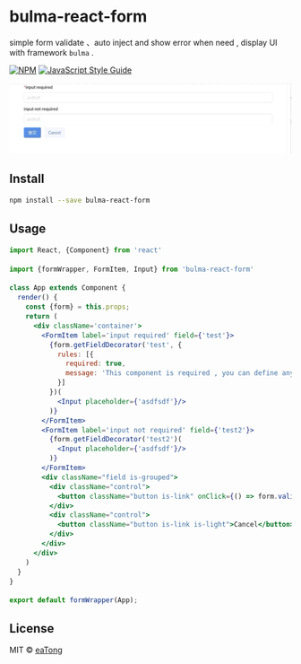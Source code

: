 # bulma-react-form

 simple form validate 、auto inject  and show error when need  , display UI with framework `bulma` .

[![NPM](https://img.shields.io/npm/v/bulma-react-form.svg)](https://www.npmjs.com/package/bulma-react-form) [![JavaScript Style Guide](https://img.shields.io/badge/code_style-standard-brightgreen.svg)](https://standardjs.com)

![bulma-react-form-screenshot](images/bulma-react-form-screenshot.gif)
## Install

```bash
npm install --save bulma-react-form
```

## Usage
```jsx
import React, {Component} from 'react'

import {formWrapper, FormItem, Input} from 'bulma-react-form'

class App extends Component {
  render() {
    const {form} = this.props;
    return (
      <div className='container'>
        <FormItem label='input required' field={'test'}>
          {form.getFieldDecorator('test', {
            rules: [{
              required: true,
              message: 'This component is required , you can define anything here'
            }]
          })(
            <Input placeholder={'asdfsdf'}/>
          )}
        </FormItem>
        <FormItem label='input not required' field={'test2'}>
          {form.getFieldDecorator('test2')(
            <Input placeholder={'asdfsdf'}/>
          )}
        </FormItem>
        <div className="field is-grouped">
          <div className="control">
            <button className="button is-link" onClick={() => form.validateFields()}>提交</button>
          </div>
          <div className="control">
            <button className="button is-link is-light">Cancel</button>
          </div>
        </div>
      </div>
    )
  }
}

export default formWrapper(App);

```

## License

MIT © [eaTong](https://github.com/eaTong)
